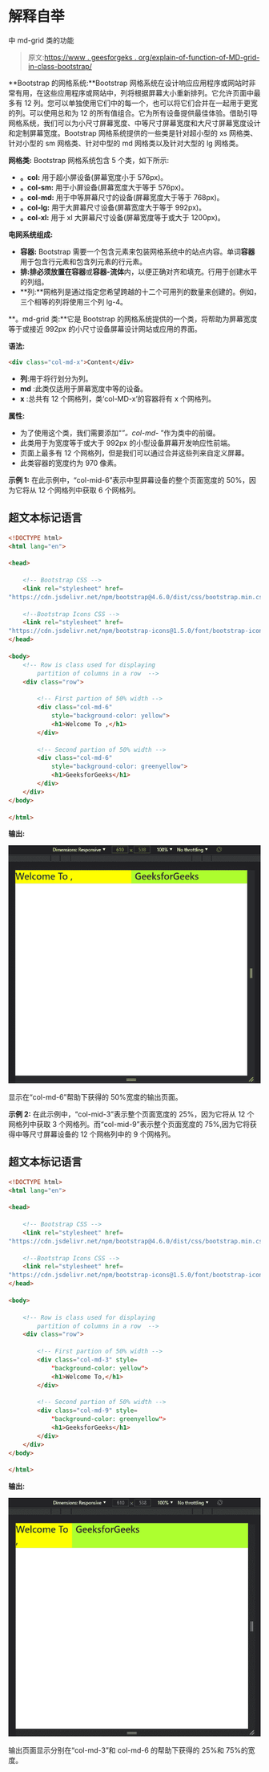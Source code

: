 # 解释自举

中 md-grid 类的功能

> 原文:[https://www . geesforgeks . org/explain-of-function-of-MD-grid-in-class-bootstrap/](https://www.geeksforgeeks.org/explain-function-of-the-md-grid-class-in-bootstrap/)

**Bootstrap 的网格系统:**Bootstrap 网格系统在设计响应应用程序或网站时非常有用，在这些应用程序或网站中，列将根据屏幕大小重新排列。它允许页面中最多有 12 列。您可以单独使用它们中的每一个，也可以将它们合并在一起用于更宽的列。可以使用总和为 12 的所有值组合。它为所有设备提供最佳体验。借助引导网格系统，我们可以为小尺寸屏幕宽度、中等尺寸屏幕宽度和大尺寸屏幕宽度设计和定制屏幕宽度。Bootstrap 网格系统提供的一些类是针对超小型的 xs 网格类、针对小型的 sm 网格类、针对中型的 md 网格类以及针对大型的 lg 网格类。

**网格类:** Bootstrap 网格系统包含 5 个类，如下所示:

*   **。col:** 用于超小屏设备(屏幕宽度小于 576px)。
*   **。col-sm:** 用于小屏设备(屏幕宽度大于等于 576px)。
*   **。col-md:** 用于中等屏幕尺寸的设备(屏幕宽度大于等于 768px)。
*   **。col-lg:** 用于大屏幕尺寸设备(屏幕宽度大于等于 992px)。
*   **。col-xl:** 用于 xl 大屏幕尺寸设备(屏幕宽度等于或大于 1200px)。

**电网系统组成:**

*   **容器:** Bootstrap 需要一个包含元素来包装网格系统中的站点内容。单词**容器**用于包含行元素和包含列元素的行元素。
*   **排:**排必须放置在**容器**或**容器-流体**内，以便正确对齐和填充。行用于创建水平的列组。
*   **列:**网格列是通过指定您希望跨越的十二个可用列的数量来创建的。例如，三个相等的列将使用三个列 lg-4。

**。md-grid 类:**它是 Bootstrap 的网格系统提供的一个类，将帮助为屏幕宽度等于或接近 992px 的小尺寸设备屏幕设计网站或应用的界面。

**语法:**

```html
<div class="col-md-x">Content</div>
```

*   **列**:用于将行划分为列。
*   **md** :此类仅适用于屏幕宽度中等的设备。
*   **x** :总共有 12 个网格列，类‘col-MD-x’的容器将有 x 个网格列。

**属性:**

*   为了使用这个类，我们需要添加“*”。col-md-* ”作为类中的前缀。
*   此类用于为宽度等于或大于 992px 的小型设备屏幕开发响应性前端。
*   页面上最多有 12 个网格列，但是我们可以通过合并这些列来自定义屏幕。
*   此类容器的宽度约为 970 像素。

**示例 1:** 在此示例中，“col-mid-6”表示中型屏幕设备的整个页面宽度的 50%，因为它将从 12 个网格列中获取 6 个网格列。

## 超文本标记语言

```html
<!DOCTYPE html>
<html lang="en">

<head>

    <!-- Bootstrap CSS -->
    <link rel="stylesheet" href=
"https://cdn.jsdelivr.net/npm/bootstrap@4.6.0/dist/css/bootstrap.min.css" />

    <!--Bootstrap Icons CSS -->
    <link rel="stylesheet" href=
"https://cdn.jsdelivr.net/npm/bootstrap-icons@1.5.0/font/bootstrap-icons.css" />
</head>

<body>
    <!-- Row is class used for displaying 
        partition of columns in a row  -->
    <div class="row">

        <!-- First partion of 50% width -->
        <div class="col-md-6" 
            style="background-color: yellow">
            <h1>Welcome To ,</h1>
        </div>

        <!-- Second partion of 50% width -->
        <div class="col-md-6" 
            style="background-color: greenyellow">
            <h1>GeeksforGeeks</h1>
        </div>
    </div>
</body>

</html>
```

**输出:**

![](img/e71b3d8b5a7cef2aaaa76626461f8cc8.png)

显示在“col-md-6”帮助下获得的 50%宽度的输出页面。

**示例 2:** 在此示例中，“col-mid-3”表示整个页面宽度的 25%，因为它将从 12 个网格列中获取 3 个网格列。而“col-mid-9”表示整个页面宽度的 75%,因为它将获得中等尺寸屏幕设备的 12 个网格列中的 9 个网格列。

## 超文本标记语言

```html
<!DOCTYPE html>
<html lang="en">

<head>

    <!-- Bootstrap CSS -->
    <link rel="stylesheet" href=
"https://cdn.jsdelivr.net/npm/bootstrap@4.6.0/dist/css/bootstrap.min.css" />

    <!--Bootstrap Icons CSS -->
    <link rel="stylesheet" href=
"https://cdn.jsdelivr.net/npm/bootstrap-icons@1.5.0/font/bootstrap-icons.css" />
</head>

<body>

    <!-- Row is class used for displaying 
        partition of columns in a row  -->
    <div class="row">

        <!-- First partion of 50% width -->
        <div class="col-md-3" style=
            "background-color: yellow">
            <h1>Welcome To,</h1>
        </div>

        <!-- Second partion of 50% width -->
        <div class="col-md-9" style=
            "background-color: greenyellow">
            <h1>GeeksforGeeks</h1>
        </div>
    </div>
</body>

</html>
```

**输出:**

![](img/ba76a2c7b8753e6d19abf70f25fb853f.png)

输出页面显示分别在“col-md-3”和 col-md-6 的帮助下获得的 25%和 75%的宽度。